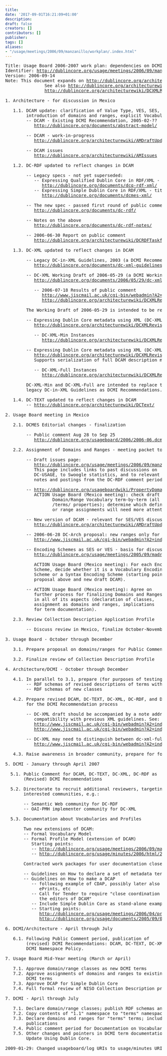 ```yaml
---
title: 
date: '2017-09-01T16:21:09+01:00'
description: 
draft: false
creators: []
contributors: []
publisher: 
tags: []
aliases:
- "/usage/meetings/2006/09/manzanillo/workplan/.index.html"
---
```


<pre>
Title: Usage Board 2006-2007 work plan: dependencies on DCMI Abstract Model
Identifier: <a href="http://dublincore.org/usage/meetings/2006/09/manzanillo/workplan/html/">http://dublincore.org/usage/meetings/2006/09/manzanillo/workplan/html/</a>
Version: 2006-09-14
Note: This document expands on <a href="http://dublincore.org/architecturewiki/DCRDFTaskforce/DCRDFRoadmap">http://dublincore.org/architecturewiki/DCRDFTaskforce/DCRDFRoadmap</a>.
               See also <a href="http://dublincore.org/architecturewiki/">http://dublincore.org/architecturewiki/</a> and
               <a href="http://dublincore.org/architecturewiki/DCXMLRevision">http://dublincore.org/architecturewiki/DCXMLRevision</a>.

1. Architecture - for discussion in Mexico

   1.1. DCAM update: clarification of Value Type, VES, SES, 
        introduction of domains and ranges, explicit Vocabulary Model.
        -- DCAM - Existing DCMI Recommendation, 2005-02-??
           <a href="http://dublincore.org/documents/abstract-model/">http://dublincore.org/documents/abstract-model/</a> 

        -- DCAM - work-in-progress
           <a href="http://dublincore.org/architecturewiki/AMDraftUpdate">http://dublincore.org/architecturewiki/AMDraftUpdate</a>

        -- DCAM issues
           <a href="http://dublincore.org/architecturewiki/AMIssues">http://dublincore.org/architecturewiki/AMIssues</a>

   1.2. DC-RDF updated to reflect changes in DCAM

        -- Legacy specs - not yet superseded:
           -- Expressing Qualified Dublin Core in RDF/XML - title/date/status
              <a href="http://dublincore.org/documents/dcq-rdf-xml/">http://dublincore.org/documents/dcq-rdf-xml/</a>
           -- Expressing Simple Dublin Core in RDF/XML - title/date/status
              <a href="http://dublincore.org/documents/dcmes-xml/">http://dublincore.org/documents/dcmes-xml/</a>
        
        -- The new spec - passed first round of public comment July 2006
           <a href="http://dublincore.org/documents/dc-rdf/">http://dublincore.org/documents/dc-rdf/</a>
        
        -- Notes on the above
           <a href="http://dublincore.org/documents/dc-rdf-notes/">http://dublincore.org/documents/dc-rdf-notes/</a>
        
        -- 2006-06-30 Report on public comment
           <a href="http://dublincore.org/architecturewiki/DCRDFTaskforce/PublicCommentJune2006">http://dublincore.org/architecturewiki/DCRDFTaskforce/PublicCommentJune2006</a>

   1.3. DC-XML updated to reflect changes in DCAM

        -- Legacy DC-in-XML Guidelines, 2003 (a DCMI Recommendation)
           <a href="http://dublincore.org/documents/dc-xml-guidelines/">http://dublincore.org/documents/dc-xml-guidelines/</a> 

        -- DC-XML Working Draft of 2006-05-29 (a DCMI Working Draft)
           <a href="http://dublincore.org/documents/2006/05/29/dc-xml/">http://dublincore.org/documents/2006/05/29/dc-xml/</a> 

           -- 2006-07-18 Results of public comment
              <a href="http://www.jiscmail.ac.uk/cgi-bin/webadmin?A2=ind0607&amp;L=dc-architecture&amp;P=620">http://www.jiscmail.ac.uk/cgi-bin/webadmin?A2=ind0607&amp;L=dc-architecture&amp;P=620</a>
              <a href="http://dublincore.org/architecturewiki/DCXMLRevision/Comments">http://dublincore.org/architecturewiki/DCXMLRevision/Comments</a>

        The Working Draft of 2006-05-29 is intended to be replaced by two new documents:

        -- Expressing Dublin Core metadata using XML (DC-XML-Min)
           <a href="http://dublincore.org/architecturewiki/DCXMLRevision/DCXMLMGuidelines/2006-09-18">http://dublincore.org/architecturewiki/DCXMLRevision/DCXMLMGuidelines/2006-09-18</a>
        
           -- DC-XML-Min Instances
              <a href="http://dublincore.org/architecturewiki/DCXMLRevision/DCXMLMInstances/2006-09-18">http://dublincore.org/architecturewiki/DCXMLRevision/DCXMLMInstances/2006-09-18</a>
        
        -- Expressing Dublin Core metadata using XML (DC-XML-Full)
           <a href="http://dublincore.org/architecturewiki/DCXMLRevision/DCXMLFGuidelines/2006-09-18">http://dublincore.org/architecturewiki/DCXMLRevision/DCXMLFGuidelines/2006-09-18</a>
           Supports serialization of full DCAM description model.

           -- DC-XML-Full Instances
              <a href="http://dublincore.org/architecturewiki/DCXMLRevision/DCXMLFInstances/2006-09-18">http://dublincore.org/architecturewiki/DCXMLRevision/DCXMLFInstances/2006-09-18</a>

        DC-XML-Min and DC-XML-Full are intended to replace the
        legacy DC-in-XML Guidelines as DCMI Recommendations.

   1.4. DC-TEXT updated to reflect changes in DCAM
        -- <a href="http://dublincore.org/architecturewiki/DCText/">http://dublincore.org/architecturewiki/DCText/</a>

2. Usage Board meeting in Mexico

   2.1. DCMES Editorial changes - finalization

        -- Public comment Aug 28 to Sep 25
           <a href="http://dublincore.org/usageboard/2006/2006-06.dcmes/dcmes-changes/">http://dublincore.org/usageboard/2006/2006-06.dcmes/dcmes-changes/</a> 

   2.2. Assignment of Domains and Ranges - meeting packet to include:

        -- Draft issues page:
           <a href="http://dublincore.org/usage/meetings/2006/09/manzanillo/domains-ranges/html/index.html">http://dublincore.org/usage/meetings/2006/09/manzanillo/domains-ranges/html/index.html</a>
           This page includes links to past discussions on
           DC-USAGE, to Swoogle statistics, and to relevant
           notes and postings from the DC-RDF comment period.

        -- <a href="http://dublincore.org/usageboardwiki/PropertyDomainsAndRanges">http://dublincore.org/usageboardwiki/PropertyDomainsAndRanges</a>
           ACTION Usage Board (Mexico meeting): check draft
                  Domain/Range Vocabulary term-by-term (all
                  /terms/ properties); determine which definitions 
                  or range assignments will need more attention.

        -- New version of DCAM - relevant for SES/VES discussion:
           <a href="http://dublincore.org/architecturewiki/AMDraftUpdate">http://dublincore.org/architecturewiki/AMDraftUpdate</a>

        -- 2006-06-28 DC-Arch proposal: new ranges only for the "terms" namespace? 
           <a href="http://www.jiscmail.ac.uk/cgi-bin/webadmin?A2=ind0606&amp;L=dc-architecture&amp;P=5526">http://www.jiscmail.ac.uk/cgi-bin/webadmin?A2=ind0606&amp;L=dc-architecture&amp;P=5526</a>

        -- Encoding Schemes as SES or VES - basis for discussion is
           <a href="http://dublincore.org/usage/meetings/2005/09/madrid/files/2005-05-12.encoding-scheme-types.txt">http://dublincore.org/usage/meetings/2005/09/madrid/files/2005-05-12.encoding-scheme-types.txt</a>

           ACTION Usage Board (Mexico meeting): For each Encoding
           Scheme, decide whether it is a Vocabulary Encoding
           Scheme or a Syntax Encoding Scheme (starting points are
           proposal above and new draft DCAM).

        -- ACTION Usage Board (Mexico meeting): Agree on
           further process for finalizing Domains and Ranges
           in all of its aspects (declaration of classes,
           assignment as domains and ranges, implications
           for term documentation).

   2.3. Review Collection Description Application Profile

        -- Discuss review in Mexico, finalize October-November

3. Usage Board - October through December

   3.1. Prepare proposal on domains/ranges for Public Comment in early 2007

   3.2. Finalize review of Collection Description Profile

4. Architecture/DCMI - October through December

   4.1. In parallel to 3.1, prepare (for purposes of testing and review):
        -- RDF schemas of revised descriptions of terms with domains and ranges
        -- RDF schemas of new classes

   4.2. Prepare revised DCAM, DC-TEXT, DC-XML, DC-RDF, and DCMI Namespace Policy
        for the DCMI Recommendation process

        -- DC-XML draft should be accompanied by a note addressing
           compatibility with previous XML guidelines. See:
           <a href="http://www.jiscmail.ac.uk/cgi-bin/webadmin?A2=ind0609&amp;LUe-ARCHITECTURE&amp;P=150">http://www.jiscmail.ac.uk/cgi-bin/webadmin?A2=ind0609&amp;LUe-ARCHITECTURE&amp;P=150</a>
           <a href="http://www.jiscmail.ac.uk/cgi-bin/webadmin?A2=ind0609&amp;LUe-ARCHITECTURE&amp;P=255">http://www.jiscmail.ac.uk/cgi-bin/webadmin?A2=ind0609&amp;LUe-ARCHITECTURE&amp;P=255</a>

        -- DC-XML may need to distinguish between dc-xml-full and dc-xml-minimal:
           <a href="http://www.jiscmail.ac.uk/cgi-bin/webadmin?A2=ind0606&amp;L=dc-architecture&amp;P=1019">http://www.jiscmail.ac.uk/cgi-bin/webadmin?A2=ind0606&amp;L=dc-architecture&amp;P=1019</a>

   4.3. Raise awareness in broader community, prepare for formal review in early 2007

5. DCMI - January through April 2007

  5.1. Public Comment for DCAM, DC-TEXT, DC-XML, DC-RDF as
       (Revised) DCMI Recommendations

  5.2. Directorate to recruit additional reviewers, targeting
       interested communities, e.g.:

       -- Semantic Web community for DC-RDF
       -- OAI-PMH implementer community for DC-XML

  5.3. Documentation about Vocabularies and Profiles 

       Two new extensions of DCAM:
       -- Formal Vocabulary Model
       -- Formal Profile Model (extension of DCAM)
          Starting points: 
          -- <a href="http://dublincore.org/usage/meetings/2006/09/manzanillo/profile-pipeline/ub-profile/">http://dublincore.org/usage/meetings/2006/09/manzanillo/profile-pipeline/ub-profile/</a>
          -- <a href="http://dublincore.org/usage/minutes/2006/2006-04-30.meeting-notes-dcap.html">http://dublincore.org/usage/minutes/2006/html/2006-04-30.meeting-notes-dcap.html</a>

       Contracted work packages for user documentation closely related to the above:

       -- Guidelines on How to declare a set of metadata terms
       -- Guidelines on How to make a DCAP 
          -- following example of CDAP, possibly later also 
             ePrints, etc
          -- Call for Tender to require "close coordination with
             the editors of DCAM"
          -- Include Simple Dublin Core as stand-alone example
          -- Starting points: 
             <a href="http://dublincore.org/usage/meetings/2006/04/profile-review/">http://dublincore.org/usage/meetings/2006/04/profile-review/</a>
             <a href="http://dublincore.org/usage/documents/2005/09/03/profile-guidelines/">http://dublincore.org/usage/documents/2005/09/03/profile-guidelines/</a>

6. DCMI/Architecture - April through July

   6.1. Following Public Comment period, publication of 
        (revised) DCMI Recommendations: DCAM, DC-TEXT, DC-XML, DC-RDF, 
        DCMI Namespace Policy.

7. Usage Board Mid-Year meeting (March or April)
   
   7.1. Approve domain/range classes as new DCMI terms
   7.2. Approve assignments of domains and ranges to existing
        DCMI terms
   7.3. Approve DCAP for Simple Dublin Core
   7.4. Full formal review of NISO Collection Description profile

7. DCMI - April through July

   7.1. Declare domain/range classes; publish RDF schemas and HTML documents
   7.2. Copy contents of "1.1" namespace to "terms" namespace
   7.3. Declare domains and ranges for "terms" terms; include in TERMS
        publications
   7.4. Public comment period for Documentation on Vocabularies and Profiles
   7.5. Other changes and pointers in DCMI term documentation.
        Update Using Dublin Core.

2009-01-29: Changed usageboard/log URIs to usage/minutes URIs.
</pre>

